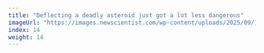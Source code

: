 ```yaml
---
title: "Deflecting a deadly asteroid just got a lot less dangerous"
imageUrl: "https://images.newscientist.com/wp-content/uploads/2025/09/10115742/SEI_265341371.jpg?width=788"
index: 14
weight: 14
---
```

